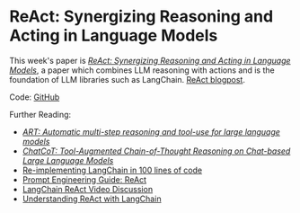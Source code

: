 #  ReAct: Synergizing Reasoning and Acting in Language Models

This week's paper is [*ReAct: Synergizing Reasoning and Acting in Language Models*](https://arxiv.org/abs/2210.03629), a paper which combines LLM reasoning with actions and is the foundation of LLM libraries such as LangChain. [ReAct blogpost](https://blog.research.google/2022/11/react-synergizing-reasoning-and-acting.html).

Code: [GitHub](https://github.com/ysymyth/ReAct)

Further Reading:
- [*ART: Automatic multi-step reasoning and tool-use for large language models*](https://arxiv.org/abs/2303.09014)
- [*ChatCoT: Tool-Augmented Chain-of-Thought Reasoning on Chat-based Large Language Models*](https://arxiv.org/abs/2305.14323)
- [Re-implementing LangChain in 100 lines of code](https://blog.scottlogic.com/2023/05/04/langchain-mini.html)
- [Prompt Engineering Guide: ReAct](https://www.promptingguide.ai/techniques/react)
- [LangChain ReAct Video Discussion](https://www.youtube.com/watch?v=1gRlCjy18m4)
- [Understanding ReAct with LangChain](https://www.youtube.com/watch?v=Eug2clsLtFs)